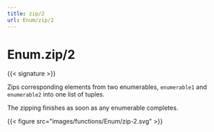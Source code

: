```yaml
---
title: zip/2
url: Enum/zip/2
---
```


# Enum.zip/2

{{< signature >}}

Zips corresponding elements from two enumerables, `enumerable1` and `enumerable2` into one list of tuples.

The zipping finishes as soon as any enumerable completes.

{{< figure src="images/functions/Enum/zip-2.svg" >}}
